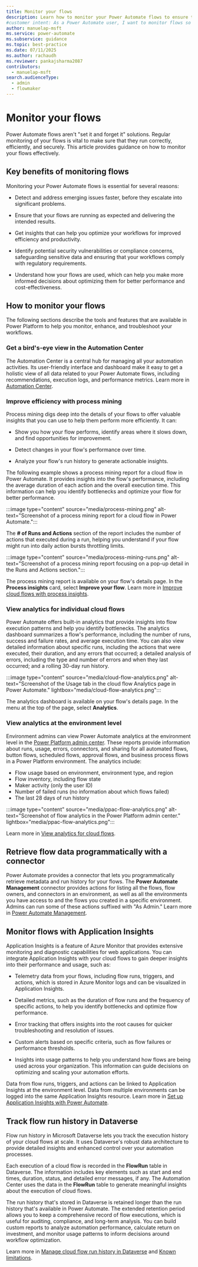 ```yaml
---
title: Monitor your flows
description: Learn how to monitor your Power Automate flows to ensure that they run correctly, efficiently, and securely.
#customer intent: As a Power Automate user, I want to monitor flows so that I can ensure workflows run smoothly and efficiently.
author: manuelap-msft
ms.service: power-automate
ms.subservice: guidance
ms.topic: best-practice
ms.date: 07/11/2025
ms.author: rachaudh
ms.reviewer: pankajsharma2087
contributors:
  - manuelap-msft
search.audienceType:
  - admin
  - flowmaker
---
```


# Monitor your flows

Power Automate flows aren't "set it and forget it" solutions. Regular monitoring of your flows is vital to make sure that they run correctly, efficiently, and securely. This article provides guidance on how to monitor your flows effectively.

## Key benefits of monitoring flows

Monitoring your Power Automate flows is essential for several reasons:

- Detect and address emerging issues faster, before they escalate into significant problems.

- Ensure that your flows are running as expected and delivering the intended results.

- Get insights that can help you optimize your workflows for improved efficiency and productivity.

- Identify potential security vulnerabilities or compliance concerns, safeguarding sensitive data and ensuring that your workflows comply with regulatory requirements.

- Understand how your flows are used, which can help you make more informed decisions about optimizing them for better performance and cost-effectiveness.

## How to monitor your flows

The following sections describe the tools and features that are available in Power Platform to help you monitor, enhance, and troubleshoot your workflows.

### Get a bird's-eye view in the Automation Center

The Automation Center is a central hub for managing all your automation activities. Its user-friendly interface and dashboard make it easy to get a holistic view of all data related to your Power Automate flows, including recommendations, execution logs, and performance metrics. Learn more in [Automation Center](/power-automate/automation-center-overview).

### Improve efficiency with process mining

Process mining digs deep into the details of your flows to offer valuable insights that you can use to help them perform more efficiently. It can:

- Show you how your flow performs, identify areas where it slows down, and find opportunities for improvement.

- Detect changes in your flow's performance over time.

- Analyze your flow's run history to generate actionable insights.

The following example shows a process mining report for a cloud flow in Power Automate. It provides insights into the flow's performance, including the average duration of each action and the overall execution time. This information can help you identify bottlenecks and optimize your flow for better performance.

:::image type="content" source="media/process-mining.png" alt-text="Screenshot of a process mining report for a cloud flow in Power Automate.":::

The **# of Runs and Actions** section of the report includes the number of actions that executed during a run, helping you understand if your flow might run into daily action bursts throttling limits.

:::image type="content" source="media/process-mining-runs.png" alt-text="Screenshot of a process mining report focusing on a pop-up detail in the Runs and Actions section.":::

The process mining report is available on your flow's details page. In the **Process insights** card, select **Improve your flow**. Learn more in [Improve cloud flows with process insights](/power-automate/process-mining-cloud-flow-process-insights).

### View analytics for individual cloud flows

Power Automate offers built-in analytics that provide insights into flow execution patterns and help you identify bottlenecks. The analytics dashboard summarizes a flow's performance, including the number of runs, success and failure rates, and average execution time. You can also view detailed information about specific runs, including the actions that were executed, their duration, and any errors that occurred; a detailed analysis of errors, including the type and number of errors and when they last occurred; and a rolling 30-day run history.
  
:::image type="content" source="media/cloud-flow-analytics.png" alt-text="Screenshot of the Usage tab in the cloud flow Analytics page in Power Automate." lightbox="media/cloud-flow-analytics.png":::

The analytics dashboard is available on your flow's details page. In the menu at the top of the page, select **Analytics**.

### View analytics at the environment level

Environment admins can view Power Automate analytics at the environment level in the [Power Platform admin center](https://admin.powerplatform.microsoft.com/analytics/flow). These reports provide information about runs, usage, errors, connectors, and sharing for all automated flows, button flows, scheduled flows, approval flows, and business process flows in a Power Platform environment. The analytics include:

- Flow usage based on environment, environment type, and region
- Flow inventory, including flow state
- Maker activity (only the user ID)
- Number of failed runs (no information about which flows failed)
- The last 28 days of run history

:::image type="content" source="media/ppac-flow-analytics.png" alt-text="Screenshot of flow analytics in the Power Platform admin center." lightbox="media/ppac-flow-analytics.png":::

Learn more in [View analytics for cloud flows](/power-platform/admin/analytics-flow).

## Retrieve flow data programmatically with a connector

Power Automate provides a connector that lets you programmatically retrieve metadata and run history for your flows. The **Power Automate Management** connector provides actions for listing all the flows, flow owners, and connectors in an environment, as well as all the environments you have access to and the flows you created in a specific environment. Admins can run some of these actions suffixed with "As Admin." Learn more in [Power Automate Management](/connectors/flowmanagement/).

## Monitor flows with Application Insights

Application Insights is a feature of Azure Monitor that provides extensive monitoring and diagnostic capabilities for web applications. You can integrate Application Insights with your cloud flows to gain deeper insights into their performance and usage, such as:

- Telemetry data from your flows, including flow runs, triggers, and actions, which is stored in Azure Monitor logs and can be visualized in Application Insights.

- Detailed metrics, such as the duration of flow runs and the frequency of specific actions, to help you identify bottlenecks and optimize flow performance.

- Error tracking that offers insights into the root causes for quicker troubleshooting and resolution of issues.

- Custom alerts based on specific criteria, such as flow failures or performance thresholds.

- Insights into usage patterns to help you understand how flows are being used across your organization. This information can guide decisions on optimizing and scaling your automation efforts.

Data from flow runs, triggers, and actions can be linked to Application Insights at the environment level. Data from multiple environments can be logged into the same Application Insights resource. Learn more in [Set up Application Insights with Power Automate](/power-platform/admin/app-insights-cloud-flow).

## Track flow run history in Dataverse

Flow run history in Microsoft Dataverse lets you track the execution history of your cloud flows at scale. It uses Dataverse's robust data architecture to provide detailed insights and enhanced control over your automation processes.

Each execution of a cloud flow is recorded in the **FlowRun** table in Dataverse. The information includes key elements such as start and end times, duration, status, and detailed error messages, if any. The Automation Center uses the data in the **FlowRun** table to generate meaningful insights about the execution of cloud flows.

The run history that's stored in Dataverse is retained longer than the run history that's available in Power Automate. The extended retention period allows you to keep a comprehensive record of flow executions, which is useful for auditing, compliance, and long-term analysis. You can build custom reports to analyze automation performance, calculate return on investment, and monitor usage patterns to inform decisions around workflow optimization.

Learn more in [Manage cloud flow run history in Dataverse](/power-automate/dataverse/cloud-flow-run-metadata) and [Known limitations](/power-automate/dataverse/cloud-flow-run-metadata#known-limitations).
